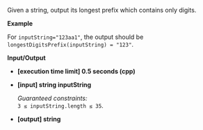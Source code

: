 
Given a string, output its longest  prefix  which contains only digits.

**Example**

For  `inputString="123aa1"`, the output should be  
`longestDigitsPrefix(inputString) = "123"`.

**Input/Output**

-   **\[execution time limit\] 0.5 seconds (cpp)**
    
-   **\[input\] string inputString**
    
    _Guaranteed constraints:_  
    `3 ≤ inputString.length ≤ 35`.
    
-   **\[output\] string**